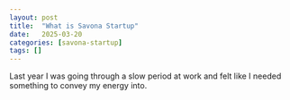 ```yaml
---
layout: post
title:  "What is Savona Startup"
date:   2025-03-20
categories: [savona-startup]
tags: []
---
```


Last year I was going through a slow period at work and felt like I needed something to convey my energy into. 